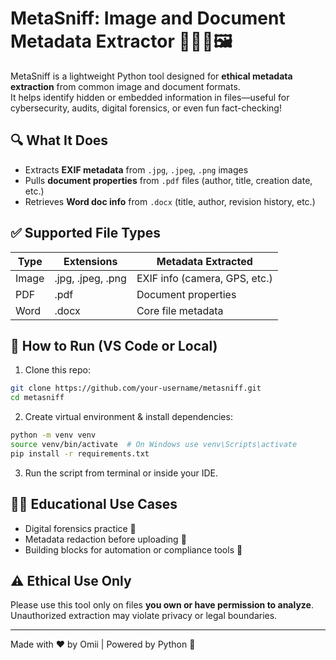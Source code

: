 # MetaSniff: Image and Document Metadata Extractor 🕵️‍♂️📄🖼️

MetaSniff is a lightweight Python tool designed for **ethical metadata extraction** from common image and document formats.  
It helps identify hidden or embedded information in files—useful for cybersecurity, audits, digital forensics, or even fun fact-checking!

## 🔍 What It Does

- Extracts **EXIF metadata** from `.jpg`, `.jpeg`, `.png` images
- Pulls **document properties** from `.pdf` files (author, title, creation date, etc.)
- Retrieves **Word doc info** from `.docx` (title, author, revision history, etc.)

## ✅ Supported File Types

| Type     | Extensions         | Metadata Extracted |
|----------|--------------------|---------------------|
| Image    | .jpg, .jpeg, .png  | EXIF info (camera, GPS, etc.) |
| PDF      | .pdf               | Document properties |
| Word     | .docx              | Core file metadata  |

## 🚀 How to Run (VS Code or Local)

1. Clone this repo:
```bash
git clone https://github.com/your-username/metasniff.git
cd metasniff
```

2. Create virtual environment & install dependencies:
```bash
python -m venv venv
source venv/bin/activate  # On Windows use venv\Scripts\activate
pip install -r requirements.txt
```

3. Run the script from terminal or inside your IDE.

## 👨‍🏫 Educational Use Cases

- Digital forensics practice 🧠  
- Metadata redaction before uploading 🔐  
- Building blocks for automation or compliance tools 💼  

## ⚠️ Ethical Use Only

Please use this tool only on files **you own or have permission to analyze**. Unauthorized extraction may violate privacy or legal boundaries.

---
Made with ❤️ by Omii | Powered by Python 🐍